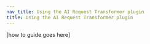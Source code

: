 ```yaml
---
nav_title: Using the AI Request Transformer plugin
title: Using the AI Request Transformer plugin
---
```


[how to guide goes here]